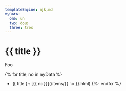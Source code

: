 ```yaml
---
templateEngine: njk,md
myData:
  one: un
  two: dous
  three: tres
---
```

<!-- deno-fmt-ignore-file -->
# {{ title }}

Foo

{% for title, no in myData %}
- {{ title }}: [{{ no }}](/items/{{ no }}.html)
{%- endfor %}
